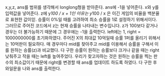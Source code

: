 x,y,z, ans를 범위를 생각해서 longlong형을 받아준다.
ans에 -1을 넣어준다.
x와 y를 입력값을 넣어준다.
z에 y*100 / x + 1인 이유는 y*100 / x 은 이긴 게임의 비율을 백분율로 표현한 값이읻.
승률이 0%일 때를 고려하여 최소 승률을 1로 설정하기 위해서이다. 그러므로 주어진 코드에서 z는 현재 승률을 나타내는 변수입니다.
z가 100보다 같거나  경우는 더 불가능하기 때문에 그 경우에는 -1을 출력한다.
left에는 1, right = 1000000000를 초기화하였다.
주어진 X의 최대값 10억일때 승률 1퍼를 올리기 위해서는 10억판이 필요하다.
매 경우마다 mid를 찾아주고 mid를 이용해서 승률을 구해서 이를 원하는 승률(z)과 비교했다.
다 구한 승률이 원하는 승률보다 크거나 같을 때는 right 낮춰주고 작을 때는 left를 높여주었다.
우리가 찾고자하는 것은 원하는 승률을 찍는 판수의 최소값이기 때문에 right를 변경할 때 ans를 업데이트 하도록 하였다.
다 구한 후 와일문을 나와 ans를 출력한다.